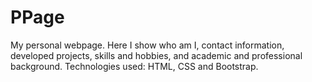 # PPage
My personal webpage. Here I show who am I, contact information, developed projects, skills and hobbies, and academic and professional background. Technologies used: HTML, CSS and Bootstrap.

